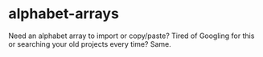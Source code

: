 # alphabet-arrays
Need an alphabet array to import or copy/paste? Tired of Googling for this or searching your old projects every time? Same.
